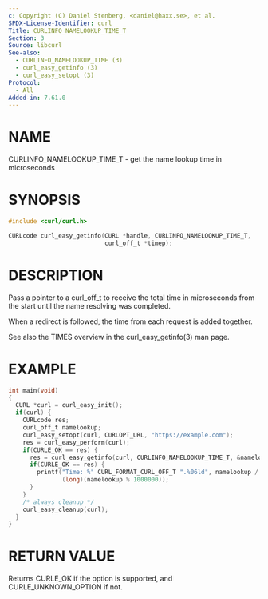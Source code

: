 ```yaml
---
c: Copyright (C) Daniel Stenberg, <daniel@haxx.se>, et al.
SPDX-License-Identifier: curl
Title: CURLINFO_NAMELOOKUP_TIME_T
Section: 3
Source: libcurl
See-also:
  - CURLINFO_NAMELOOKUP_TIME (3)
  - curl_easy_getinfo (3)
  - curl_easy_setopt (3)
Protocol:
  - All
Added-in: 7.61.0
---
```


# NAME

CURLINFO_NAMELOOKUP_TIME_T - get the name lookup time in microseconds

# SYNOPSIS

~~~c
#include <curl/curl.h>

CURLcode curl_easy_getinfo(CURL *handle, CURLINFO_NAMELOOKUP_TIME_T,
                           curl_off_t *timep);
~~~

# DESCRIPTION

Pass a pointer to a curl_off_t to receive the total time in microseconds
from the start until the name resolving was completed.

When a redirect is followed, the time from each request is added together.

See also the TIMES overview in the curl_easy_getinfo(3) man page.

# EXAMPLE

~~~c
int main(void)
{
  CURL *curl = curl_easy_init();
  if(curl) {
    CURLcode res;
    curl_off_t namelookup;
    curl_easy_setopt(curl, CURLOPT_URL, "https://example.com");
    res = curl_easy_perform(curl);
    if(CURLE_OK == res) {
      res = curl_easy_getinfo(curl, CURLINFO_NAMELOOKUP_TIME_T, &namelookup);
      if(CURLE_OK == res) {
        printf("Time: %" CURL_FORMAT_CURL_OFF_T ".%06ld", namelookup / 1000000,
               (long)(namelookup % 1000000));
      }
    }
    /* always cleanup */
    curl_easy_cleanup(curl);
  }
}
~~~

# RETURN VALUE

Returns CURLE_OK if the option is supported, and CURLE_UNKNOWN_OPTION if not.
